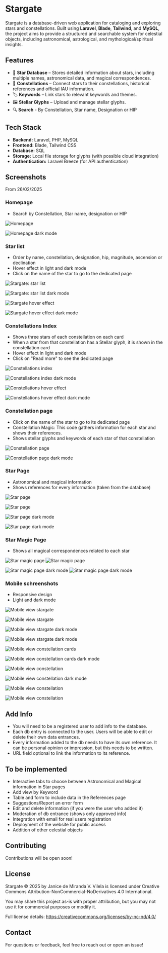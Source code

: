 # Stargate

Stargate is a database-driven web application for cataloging and exploring stars and constellations. Built using **Laravel**, **Blade**, **Tailwind**, and **MySQL**, the project aims to provide a structured and searchable system for celestial objects, including astronomical, astrological, and mythological/spiritual insights.

## Features

- 🌟 **Star Database** – Stores detailed information about stars, including multiple names, astronomical data, and magical correspondences.
- 🔭 **Constellations** – Connect stars to their constellations, historical references and official IAU information.
- 🏷️ **Keywords** – Link stars to relevant keywords and themes.
- 🖼️ **Stellar Glyphs** – Upload and manage stellar glyphs.
- 🔍 **Search** - By Constellation, Star name, Designation or HIP

## Tech Stack

- **Backend:** Laravel, PHP, MySQL
- **Frontend:** Blade, Tailwind CSS
- **Database:** SQL
- **Storage:** Local file storage for glyphs (with possible cloud integration)
- **Authentication:** Laravel Breeze (for API authentication)

## Screenshots

From 26/02/2025

### Homepage

- Search by Constellation, Star name, designation or HIP

![Homepage](./resources/images/screenshots/home.PNG)

![Homepage dark mode](./resources/images/screenshots/home-dark.PNG)

### Star list

- Order by name, constellation, designation, hip, magnitude, ascension or declination
- Hover effect in light and dark mode
- Click on the name of the star to go to the dedicated page 

![Stargate: star list](./resources/images/screenshots/stargate-full.PNG)

![Stargate: star list dark mode](./resources/images/screenshots/stargate-dark.PNG)

![Stargate hover effect](./resources/images/screenshots/hover-effect-stars.PNG)

![Stargate hover effect dark mode](./resources/images/screenshots/hover-effect-stars-dark.PNG)

### Constellations Index

- Shows three stars of each constellation on each card
- When a star from that constellation has a Stellar glyph, it is shown in the constellation card
- Hover effect in light and dark mode
- Click on "Read more" to see the dedicated page

![Constellations index](./resources/images/screenshots/constellations.PNG)

![Constellations index dark mode](./resources/images/screenshots/constellations-dark.PNG)

![Constellations hover effect](./resources/images/screenshots/hover-effect-constellations.PNG)

![Constellations hover effect dark mode](./resources/images/screenshots/hover-effect-constellations-dark.PNG)

### Constellation page

- Click on the name of the star to go to its dedicated page
- Constellation Magic: This code gathers information for each star and shows their references.
- Shows stellar glyphs and keywords of each star of that constellation

![Constellation page](./resources/images/screenshots/constellation-view.PNG)

![Constellation page dark mode](./resources/images/screenshots/constellation-view-dark.PNG)

### Star Page

- Astronomical and magical information
- Shows references for every information (taken from the database)

![Star page](./resources/images/screenshots/star-view-1.PNG)

![Star page](./resources/images/screenshots/star-view-2.PNG)

![Star page dark mode](./resources/images/screenshots/star-view-1-dark.PNG)

![Star page dark mode](./resources/images/screenshots/star-view-2-dark.PNG)

### Star Magic Page

- Shows all magical correspondences related to each star

![Star magic page](./resources/images/screenshots/starMagic-1.PNG)
![Star magic page](./resources/images/screenshots/starMagic-2.PNG)

![Star magic page dark mode](./resources/images/screenshots/starMagic-1-dark.PNG)
![Star magic page dark mode](./resources/images/screenshots/starMagic-2-dark.PNG)



### Mobile schreenshots

- Responsive design
- Light and dark mode

![Mobile view stargate](./resources/images/screenshots/mobile-stargate-1.PNG)

![Mobile view stargate](./resources/images/screenshots/mobile-stargate-2.PNG)

![Mobile view stargate dark mode](./resources/images/screenshots/mobile-stargate-1-dark.PNG)

![Mobile view stargate dark mode](./resources/images/screenshots/mobile-stargate-2-dark.PNG)


![Mobile view constellation cards](./resources/images/screenshots/mobile-constellations.PNG)

![Mobile view constellation cards dark mode](./resources/images/screenshots/mobile-constellations-dark.PNG)

![Mobile view constellation](./resources/images/screenshots/mobile-view.PNG)

![Mobile view constellation dark mode](./resources/images/screenshots/mobile-view-dark.PNG)

![Mobile view constellation](./resources/images/screenshots/mobile-star-view.PNG)

![Mobile view constellation](./resources/images/screenshots/mobile-star-view-dark.PNG)

## Add Info

- You will need to be a registered user to add info to the database.
- Each db entry is connected to the user. Users will be able to edit or delete their own data entrances.
- Every information added to the db needs to have its own reference. It can be personal opinion or impression, but this needs to be written.
- URL field optional to link the information to its reference.

## To be implemented

- Interactive tabs to choose between Astronomical and Magical information in Star pages
- Add view by Keyword
- Table and form to include data in the References page
- Suggestions/Report an error form
- Edit and delete information (if you were the user who added it)
- Moderation of db entrance (shows only approved info)
- Integration with email for real users registration
- Deployment of the website for public access
- Addition of other celestial objects

## Contributing

Contributions will be open soon!

## License

Stargate © 2025 by Janice de Miranda V. Vilela is licensed under Creative Commons Attribution-NonCommercial-NoDerivatives 4.0 International.  

You may share this project as-is with proper attribution, but you may not use it for commercial purposes or modify it.  

Full license details: https://creativecommons.org/licenses/by-nc-nd/4.0/

## Contact

For questions or feedback, feel free to reach out or open an issue!
